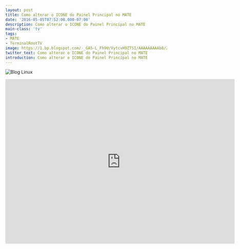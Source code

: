 ```yaml
---
layout: post
title: Como alterar o ICONE do Painel Principal no MATE
date: '2016-05-05T07:52:00.000-07:00'
description: Como alterar o ICONE do Painel Principal no MATE
main-class: 'tv'
tags:
- MATE
- TerminalRootTV
image: https://1.bp.blogspot.com/-_GA5-L_Fh9U/VytcvH9ZTSI/AAAAAAAAAb8/284-hULpkt0vhYAx8qJvkEqWw3hDxrzmACLcB/s72-c/como-alterar-o-icone-do-painel-principal-no-mate.jpg
twitter_text: Como alterar o ICONE do Painel Principal no MATE
introduction: Como alterar o ICONE do Painel Principal no MATE
---
```

![Blog Linux](https://1.bp.blogspot.com/-_GA5-L_Fh9U/VytcvH9ZTSI/AAAAAAAAAb8/284-hULpkt0vhYAx8qJvkEqWw3hDxrzmACLcB/s1600/como-alterar-o-icone-do-painel-principal-no-mate.jpg "Blog Linux")
<iframe allowfullscreen="" frameborder="0" height="515" src="https://www.youtube.com/embed/okcgOhQL6jc" width="715"><iframe> 
Copiar Ícone para Caminho do painel:
{% highlight bash %}
cp ICONE.png /usr/share/icons/matefaenzagray/places/24/start-here.png
{% endhighlight %}
